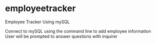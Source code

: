 # employeetracker
Employee Tracker Using mySQL

Connect to mySQL using the command line to add employee information
User will be prompted to answer questions with inquirer
